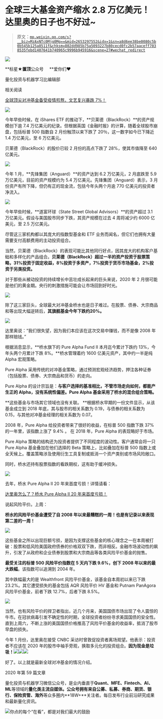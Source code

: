 # 全球三大基金资产缩水 2.8 万亿美元！达里奥的日子也不好过~

> 原文：[`mp.weixin.qq.com/s?__biz=MzAxNTc0Mjg0Mg==&mid=2653297552&idx=1&sn=a8d6ee38be0080c5b0b545b125a8511f&chksm=802dd985b75a5093227b80cecd0fc2b57aaceff7038535febd1407641b740965c9996b945916&scene=27#wechat_redirect`](http://mp.weixin.qq.com/s?__biz=MzAxNTc0Mjg0Mg==&mid=2653297552&idx=1&sn=a8d6ee38be0080c5b0b545b125a8511f&chksm=802dd985b75a5093227b80cecd0fc2b57aaceff7038535febd1407641b740965c9996b945916&scene=27#wechat_redirect)

![](img/34178214a765d0578fea405af887f201.png)

**标星★****置顶****公众号     **爱你们♥   

量化投资与机器学习比编辑部

相关阅读 

[全球顶尖对冲基金备受疫情煎熬，文艺复兴暴跌 7%！](http://mp.weixin.qq.com/s?__biz=MzAxNTc0Mjg0Mg==&mid=2653297437&idx=1&sn=9f00834975468c9731f853fb38cd245d&chksm=802dd908b75a501ed04de3e95b97bc8157f19c751767de7784d30d249f41a0419e330de58ef9&scene=21#wechat_redirect)

![](img/b5e9e5ab7631f5909cc4f6d247f14f50.png)

今年早些时候，在 iShares ETF 的推动下，**贝莱德（BlackRock）**的资产规模创下逾 7.4 万亿美元的纪录。但根据英国《金融时报》的计算，随着全球股市崩盘，包括标普 500 指数自 2 月份触顶以来下跌了 20％，这一数字如今已下降近 1.4 万亿美元，至 6 万亿美元。 

贝莱德（BlackRock）的股价已较 2 月份的高点下跌了 28%，使其市值降至 640 亿美元。

![](img/95c1e945378ea28de8dd95fb35d45881.png)

今年 1 月，**先锋集团（Anguard）**的资产达到 6.2 万亿美元，2 月底跌至 5.9 万亿美元，目前的资产规模约为 5.4 万亿美元。先锋集团（Anguard）表示，3 月份资产有所下降，但仍有正的现金流，包括今年头两个月逾 770 亿美元的投资者净流入。

![](img/d0f7009a999a54731e2e97a08518ad6b.png)

今年早些时候，**道富环球（State Street Global Advisors）**的资产超过 3.1 万亿美元。假设与美国股市同步下跌，其资产规模在过去 4 周将减少约 6000 亿美元，至 2.5 万亿美元。

尽管这三家机构都以其庞大的指数型基金和 ETF 业务而闻名，但它们也拥有大量需要支付高额费用的主动投资组合。

当然，贝莱德（BlackRock）的表现可能比其他同行好点，因其庞大的机构客户基础和多样化的产品组合。**贝莱德（BlackRock）超过一半的资产投资于股票策略，31%投资于固定收益，8%投资于多资产，7%投资于货币市场基金，2%投资于另类投资。** 

对于那些从被动投资的持续增长中茁壮成长起来的巨头来说，2020 年 2 月很可能是他们的黄金期。央行的刺激措施可能会让市场回到好时光。

![](img/3a9b10928283df2d7243071d67304327.png)

除了这三家巨头，全球最大对冲基金桥水也是日子难过。在股票、债券、大宗商品和等出现大幅逆转后，**其旗舰基金今年下跌约****20%****。**

![](img/6f4393d187bd8585a0de02d3fabf3bfc.png)

达里奥说：“我们很失望，因为我们本应该在这次交易中赚钱，而不是像 2008 年那样赔钱。” 

根据消息显示，**桥水旗下的 Pure Alpha Fund II 本月迄今累计下跌约 13%，今年头两个月累计下跌 8%。**桥水管理着约 1600 亿美元资产，其中约一半是纯 Alpha 宏观策略。

Pure Alpha 采用传统的对冲基金策略，通过预测宏观经济趋势，押注各种证券（包括股票、债券、大宗商品和货币）的走向。

Pure Alpha 的设计宗旨是：**与客户选择的基准相比，不管市场走向如何，都能产生正的 Alpha，没有系统性偏差。Pure Alpha 基金采用了桥水的混合组合策略。**

**这些基金与市场其它领域也没有关联。 **根据桥水早期的一份文件显示，从该基金成立到 2018 年底，其与股市的相关系数为 0.19，与债券的相关系数为 0.15，与其他对冲基金经理的相关系数为 0.07。

2008 年，Pure Alpha 给投资者带来了很好的收益，在标普 500 指数下跌 37%的一年里，该指数上涨了 9.4% 。 在 2018 年，Pure Alpha 的表现略好于市场。

Pure Alpha 策略的结构还为投资者提供了不同程度的波动性。客户通常会将一只 Pure Alpha 基金叠加在他们选择的 Beta 策略上，比如叠加在标普 500 指数上或全天候上。覆盖策略涉及使用衍生工具复制或抵消一个资产类别或市场风险敞口。

同时，桥水还持有股票指数的看跌期权，这有助于缓冲损失。

![](img/378e3959b0cd7d3b1d48fd5fc1077dcc.png)

去年，桥水 Pure Alpha II 20 年来首度亏损！详情请看：

[达里奥怎么了？桥水 Pure Alpha II 20 年来首度亏损！](http://mp.weixin.qq.com/s?__biz=MzAxNTc0Mjg0Mg==&mid=2653296245&idx=1&sn=feb94792da3da5a9ec96ce2692e5bd45&chksm=802dd460b75a5d76136066cf1113bfe7458db15df6900a8b298d85c212f0558ffbd681cb91bb&scene=21#wechat_redirect)

说起风险平价。上周：

**桥水的风险平价基金遭受了自 2008 年以来最糟糕的一周！也是有记录以来表现第二差的一周！**

![](img/e03d1621f391a50b471cadc73a0b9306.png)

这些基金之所以出现巨额亏损，是因为支撑这些基金的核心理念之一在本周被打破：股票和低风险美国政府债券的价格双双下跌，而非相反。金融市场波动性的飙升，引发了从政府和企业债券到股票和大宗商品等各类风险平价基金的抛售。

**最受关注的标普 500 风险平价指数在 5 天内下跌 9.6%，创下 2008 年以来的最大跌幅**。该指数可以追溯到 2004 年。

其中跌幅最大的是 Wealthfront 风险平价基金，该基金自本周初以来已下跌 23.2%。其它遭受损失的基金包括 AQR 风险平价 HV 基金和 Putnam PanAgora 风险平价基金，前者下跌 12.7%，后者下跌 8.5%。

![](img/61945ad1a12e7af008407fdcf54be569.png)

当然，也有风险平价的捍卫者指出，近几个月来，美国国债市场出现了令人震惊的牛市。在冠状病毒引发不确定性的时期，全球投资者纷纷寻求美国国债的安全性。直到上周六，不断上涨的美国国债价格推高了风险平价基金的收益率，抵消了股市早盘的损失。

今年 1 月份，达里奥在接受 CNBC 采访时曾敦促投资者离场观望。他表示：投资者不应该在 2020 年的股市中袖手旁观，换取多元化的投资组合。**因为现金是垃圾！![](img/b14ce9464d2c7742bdb65121e4202564.png)![](img/b14ce9464d2c7742bdb65121e4202564.png)![](img/b14ce9464d2c7742bdb65121e4202564.png)**

好了。以上就是最新全球对冲基金的情况介绍。

2020 年第 59 篇文章

量化投资与机器学习微信公众号，是业内垂直于**Quant、MFE、Fintech、AI、ML**等领域的**量化类主流自媒体。**公众号拥有来自**公募、私募、券商、期货、银行、保险资管、海外**等众多圈内**18W+**关注者。每日发布行业前沿研究成果和最新量化资讯。

![](img/6cba9abe9f2c434df7bd9c0d0d6e1156.png)你点的每个“在看”，都是对我们最大的鼓励